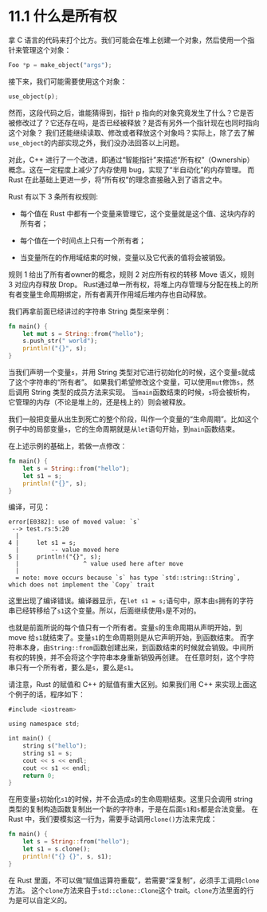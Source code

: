 # 11.1 什么是所有权

拿 C 语言的代码来打个比方。我们可能会在堆上创建一个对象，然后使用一个指针来管理这个对象：

```rust
Foo *p = make_object("args");
```

接下来，我们可能需要使用这个对象：

```rust
use_object(p);
```

然而，这段代码之后，谁能猜得到，指针 p 指向的对象究竟发生了什么？它是否被修改过了？它还存在吗，是否已经被释放？是否有另外一个指针现在也同时指向这个对象？
我们还能继续读取、修改或者释放这个对象吗？实际上，除了去了解`use_object`的内部实现之外，我们没办法回答以上问题。

对此，C++ 进行了一个改进，即通过“智能指针”来描述“所有权”（Ownership）概念。这在一定程度上减少了内存使用 bug，实现了“半自动化”的内存管理。
而 Rust 在此基础上更进一步，将“所有权”的理念直接融入到了语言之中。

Rust 有以下 3 条所有权规则:

- 每个值在 Rust 中都有一个变量来管理它，这个变量就是这个值、这块内存的所有者；

- 每个值在一个时间点上只有一个所有者；

- 当变量所在的作用域结束的时候，变量以及它代表的值将会被销毁。

规则 1 给出了所有者owner的概念，规则 2 对应所有权的转移 Move 语义，规则 3 对应内存释放 Drop。
Rust通过单一所有权，将堆上内存管理与分配在栈上的所有者变量生命周期绑定，所有者离开作用域后堆内存也自动释放。

我们再拿前面已经讲过的字符串 String 类型来举例：

```rust
fn main() {
    let mut s = String::from("hello");
    s.push_str(" world");
    println!("{}", s);
}
```

当我们声明一个变量`s`，并用 String 类型对它进行初始化的时候，这个变量`s`就成了这个字符串的“所有者”。
如果我们希望修改这个变量，可以使用`mut`修饰`s`，然后调用 String 类型的成员方法来实现。
当`main`函数结束的时候，`s`将会被析构，它管理的内存（不论是堆上的，还是栈上的）则会被释放。

我们一般把变量从出生到死亡的整个阶段，叫作一个变量的“生命周期”。比如这个例子中的局部变量`s`，它的生命周期就是从`let`语句开始，到`main`函数结束。

在上述示例的基础上，若做一点修改：

```rust
fn main() {
    let s = String::from("hello");
    let s1 = s;
    println!("{}", s);
}
```

编译，可见：

```
error[E0382]: use of moved value: `s`
 --> test.rs:5:20
  |
4 |     let s1 = s;
  |         -- value moved here
5 |     println!("{}", s);
  |                  ^ value used here after move
  |
  = note: move occurs because `s` has type `std::string::String`, which does not implement the `Copy` trait
```

这里出现了编译错误。编译器显示，在`let s1 = s;`语句中，原本由`s`拥有的字符串已经转移给了`s1`这个变量。所以，后面继续使用`s`是不对的。

也就是前面所说的每个值只有一个所有者。变量`s`的生命周期从声明开始，到 move 给`s1`就结束了。变量`s1`的生命周期则是从它声明开始，到函数结束。
而字符串本身，由`String::from`函数创建出来，到函数结束的时候就会销毁。中间所有权的转换，并不会将这个字符串本身重新销毁再创建。
在任意时刻，这个字符串只有一个所有者，要么是`s`，要么是`s1`。

请注意，Rust 的赋值和 C++ 的赋值有重大区别。如果我们用 C++ 来实现上面这个例子的话，程序如下：

```rust
#include <iostream>

using namespace std;

int main() {
    string s("hello");
    string s1 = s;
    cout << s << endl;
    cout << s1 << endl;
    return 0;
}
```

在用变量`s`初始化`s1`的时候，并不会造成`s`的生命周期结束。这里只会调用 string 类型的复制构造函数复制出一个新的字符串，于是在后面`s1`和`s`都是合法变量。
在 Rust 中，我们要模拟这一行为，需要手动调用`clone()`方法来完成：

```rust
fn main() {
    let s = String::from("hello");
    let s1 = s.clone();
    println!("{} {}", s, s1);
}
```

在 Rust 里面，不可以做“赋值运算符重载”，若需要“深复制”，必须手工调用`clone`方法。
这个`clone`方法来自于`std::clone::Clone`这个 trait。`clone`方法里面的行为是可以自定义的。
